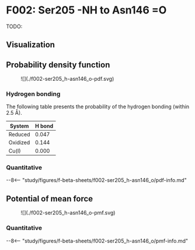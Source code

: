 # F002: Ser205 -NH to Asn146 =O

TODO:

## Visualization

<div id="reduced-view" class="mol-container"></div>
<script>
document.addEventListener('DOMContentLoaded', (event) => {
    const viewer = molstar.Viewer.create('reduced-view', {
        layoutIsExpanded: false,
        layoutShowControls: false,
        layoutShowRemoteState: false,
        layoutShowSequence: true,
        layoutShowLog: false,
        layoutShowLeftPanel: false,
        viewportShowExpand: true,
        viewportShowSelectionMode: true,
        viewportShowAnimation: false,
        pdbProvider: 'rcsb',
    }).then(viewer => {
        // viewer.loadStructureFromUrl("/analysis/005-rogfp-glh-md/data/traj/frame_106403.pdb", "pdb");
        viewer.loadSnapshotFromUrl("/misc/002-molstar-states/reduced-example.molj", "molj");
    });
});
</script>

## Probability density function

<figure markdown>
![](./f002-ser205_h-asn146_o-pdf.svg)
</figure>

### Hydrogen bonding

The following table presents the probability of the hydrogen bonding (within 2.5 Å).

| System | H bond |
| ------ | ------ |
| Reduced | 0.047 |
| Oxidized | 0.144 |
| Cu(I) | 0.000 |

### Quantitative

--8<-- "study/figures/f-beta-sheets/f002-ser205_h-asn146_o/pdf-info.md"

## Potential of mean force

<figure markdown>
![](./f002-ser205_h-asn146_o-pmf.svg)
</figure>

### Quantitative

--8<-- "study/figures/f-beta-sheets/f002-ser205_h-asn146_o/pmf-info.md"
